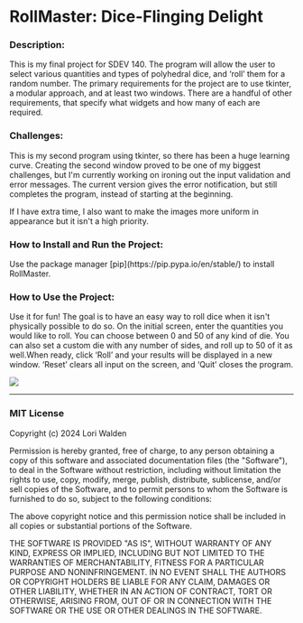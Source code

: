 <h1>RollMaster: Dice-Flinging Delight</h1>

<h3>Description:</h3>
This is my final project for SDEV 140. The program will allow the user to select various quantities and types of polyhedral dice, 
and ‘roll’ them for a random number. The primary requirements for the project are to use tkinter, a modular approach, and at least 
two windows. There are a handful of other requirements, that specify what widgets and how many of each are required.

<h3>Challenges:</h3>
This is my second program using tkinter, so there has been a huge learning curve. Creating the second
window proved to be one of my biggest challenges, but I'm currently working on ironing out the input validation and error messages. The current version gives the error notification, but still completes the program, instead of starting at the beginning.

If I have extra time, I also want to make the images more uniform in appearance but it isn't a high priority.


<h3>How to Install and Run the Project:</h3>
Use the package manager [pip](https://pip.pypa.io/en/stable/) to install RollMaster.



<H3>How to Use the Project:</H3>
<p>Use it for fun! The goal is to have an easy way to roll dice when it isn't physically possible to do so. On the initial screen, enter the 
  quantities you would like to roll. You can choose between 0 and 50 of any kind of die. You can also set a custom die with any number of sides, 
  and roll up to 50 of it as well.When ready, click ‘Roll’ and your results will be displayed in a new window. ‘Reset’ clears all input on the 
  screen, and ‘Quit’ closes the program.</p>
<img src="https://github.com/loritheladybug7/SDEV140/assets/155836726/2b40bfd9-bda7-4390-b8aa-5719fb734a41">


---------------
<h3>MIT License</h3>

Copyright (c) 2024 Lori Walden

Permission is hereby granted, free of charge, to any person obtaining a copy
of this software and associated documentation files (the "Software"), to deal
in the Software without restriction, including without limitation the rights
to use, copy, modify, merge, publish, distribute, sublicense, and/or sell
copies of the Software, and to permit persons to whom the Software is
furnished to do so, subject to the following conditions:

The above copyright notice and this permission notice shall be included in all
copies or substantial portions of the Software.

THE SOFTWARE IS PROVIDED "AS IS", WITHOUT WARRANTY OF ANY KIND, EXPRESS OR
IMPLIED, INCLUDING BUT NOT LIMITED TO THE WARRANTIES OF MERCHANTABILITY,
FITNESS FOR A PARTICULAR PURPOSE AND NONINFRINGEMENT. IN NO EVENT SHALL THE
AUTHORS OR COPYRIGHT HOLDERS BE LIABLE FOR ANY CLAIM, DAMAGES OR OTHER
LIABILITY, WHETHER IN AN ACTION OF CONTRACT, TORT OR OTHERWISE, ARISING FROM,
OUT OF OR IN CONNECTION WITH THE SOFTWARE OR THE USE OR OTHER DEALINGS IN THE
SOFTWARE.
